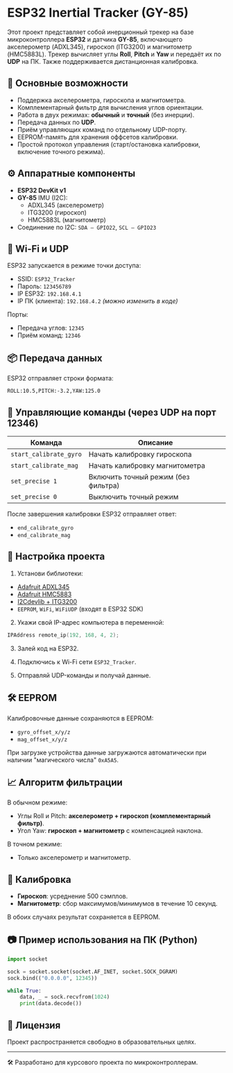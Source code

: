 # ESP32 Inertial Tracker (GY-85)

Этот проект представляет собой инерционный трекер на базе микроконтроллера **ESP32** и датчика **GY-85**, включающего акселерометр (ADXL345), гироскоп (ITG3200) и магнитометр (HMC5883L). Трекер вычисляет углы **Roll**, **Pitch** и **Yaw** и передаёт их по **UDP** на ПК. Также поддерживается дистанционная калибровка.

## 🧠 Основные возможности

- Поддержка акселерометра, гироскопа и магнитометра.
- Комплементарный фильтр для вычисления углов ориентации.
- Работа в двух режимах: **обычный** и **точный** (без инерции).
- Передача данных по **UDP**.
- Приём управляющих команд по отдельному UDP-порту.
- EEPROM-память для хранения оффсетов калибровки.
- Простой протокол управления (старт/остановка калибровки, включение точного режима).

## ⚙️ Аппаратные компоненты

- **ESP32 DevKit v1**
- **GY-85** IMU (I2C):
  - ADXL345 (акселерометр)
  - ITG3200 (гироскоп)
  - HMC5883L (магнитометр)
- Соединение по I2C: `SDA — GPIO22`, `SCL — GPIO23`

## 📡 Wi-Fi и UDP

ESP32 запускается в режиме точки доступа:

- SSID: `ESP32_Tracker`
- Пароль: `123456789`
- IP ESP32: `192.168.4.1`
- IP ПК (клиента): `192.168.4.2` *(можно изменить в коде)*

Порты:

- Передача углов: `12345`
- Приём команд: `12346`

## 📦 Передача данных

ESP32 отправляет строки формата:

```
ROLL:10.5,PITCH:-3.2,YAW:125.0
```

## 🧾 Управляющие команды (через UDP на порт 12346)

| Команда             | Описание                                  |
|---------------------|--------------------------------------------|
| `start_calibrate_gyro` | Начать калибровку гироскопа              |
| `start_calibrate_mag`  | Начать калибровку магнитометра           |
| `set_precise 1`        | Включить точный режим (без фильтра)      |
| `set_precise 0`        | Выключить точный режим                   |

После завершения калибровки ESP32 отправляет ответ:

- `end_calibrate_gyro`
- `end_calibrate_mag`

## 🧪 Настройка проекта

1. Установи библиотеки:

- [Adafruit ADXL345](https://github.com/adafruit/Adafruit_ADXL345)
- [Adafruit HMC5883](https://github.com/adafruit/Adafruit_HMC5883_Unified)
- [I2Cdevlib + ITG3200](https://github.com/jrowberg/i2cdevlib)
- `EEPROM`, `WiFi`, `WiFiUDP` (входят в ESP32 SDK)

2. Укажи свой IP-адрес компьютера в переменной:

```cpp
IPAddress remote_ip(192, 168, 4, 2);
```

3. Залей код на ESP32.

4. Подключись к Wi-Fi сети `ESP32_Tracker`.

5. Отправляй UDP-команды и получай данные.

## 🛠️ EEPROM

Калибровочные данные сохраняются в EEPROM:

- `gyro_offset_x/y/z`
- `mag_offset_x/y/z`

При загрузке устройства данные загружаются автоматически при наличии "магического числа" `0xA5A5`.

## 📈 Алгоритм фильтрации

В обычном режиме:
- Углы Roll и Pitch: **акселерометр + гироскоп (комплементарный фильтр)**.
- Угол Yaw: **гироскоп + магнитометр** с компенсацией наклона.

В точном режиме:
- Только акселерометр и магнитометр.

## 🧹 Калибровка

- **Гироскоп**: усреднение 500 сэмплов.
- **Магнитометр**: сбор максимумов/минимумов в течение 10 секунд.

В обоих случаях результат сохраняется в EEPROM.

## 📷 Пример использования на ПК (Python)

```python
import socket

sock = socket.socket(socket.AF_INET, socket.SOCK_DGRAM)
sock.bind(("0.0.0.0", 12345))

while True:
    data, _ = sock.recvfrom(1024)
    print(data.decode())
```

## 📌 Лицензия

Проект распространяется свободно в образовательных целях.

---

🛠 Разработано для курсового проекта по микроконтроллерам.
